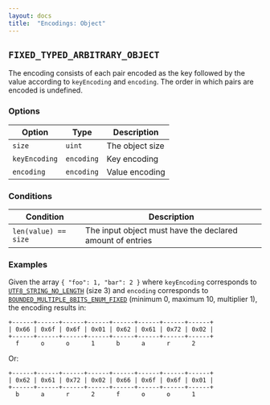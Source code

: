 ```yaml
---
layout: docs
title:  "Encodings: Object"
---
```


`FIXED_TYPED_ARBITRARY_OBJECT`
------------------------------

The encoding consists of each pair encoded as the key followed by the value
according to `keyEncoding` and `encoding`. The order in which pairs are encoded
is undefined.

### Options

| Option        | Type       | Description     |
|---------------|------------|-----------------|
| `size`        | `uint`     | The object size |
| `keyEncoding` | `encoding` | Key encoding    |
| `encoding`    | `encoding` | Value encoding  |

### Conditions

| Condition            | Description                                               |
|----------------------|-----------------------------------------------------------|
| `len(value) == size` | The input object must have the declared amount of entries |

### Examples

Given the array `{ "foo": 1, "bar": 2 }` where `keyEncoding` corresponds to
[`UTF8_STRING_NO_LENGTH`](./string) (size 3) and `encoding` corresponds to
[`BOUNDED_MULTIPLE_8BITS_ENUM_FIXED`](./integer) (minimum 0, maximum 10,
multiplier 1), the encoding results in:

```
+------+------+------+------+------+------+------+------+
| 0x66 | 0x6f | 0x6f | 0x01 | 0x62 | 0x61 | 0x72 | 0x02 |
+------+------+------+------+------+------+------+------+
  f      o      o      1      b      a      r      2
```

Or:

```
+------+------+------+------+------+------+------+------+
| 0x62 | 0x61 | 0x72 | 0x02 | 0x66 | 0x6f | 0x6f | 0x01 |
+------+------+------+------+------+------+------+------+
  b      a      r      2      f      o      o      1
```
